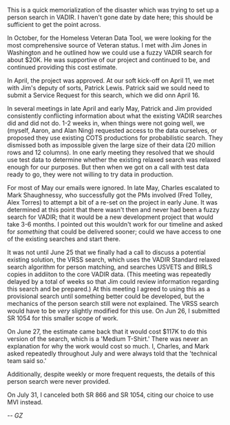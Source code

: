 This is a quick memorialization of the disaster which was trying to set up a person search in VADIR. I haven't gone date by date here; this should be sufficient to get the point across.

In October, for the Homeless Veteran Data Tool, we were looking for the most comprehensive source of Veteran status. I met with Jim Jones in Washington and he outlined how we could use a fuzzy VADIR search for about $20K. He was supportive of our project and continued to be, and continued providing this cost estimate.

In April, the project was approved. At our soft kick-off on April 11, we met with Jim's deputy of sorts, Patrick Lewis. Patrick said we sould need to submit a Service Request for this search, which we did onn April 16.

In several meetings in late April and early May, Patrick and Jim provided consistently conflicting information about what the existing VADIR searches did and did not do. 1-2 weeks in, when things were not going well, we (myself, Aaron, and Alan Ning) requested access to the data ourselves, or proposed they use existing COTS productions for probabilistic search. They dismissed both as impossible given the large size of their data (20 million rows and 12 columns). In one early meeting they resolved that we should use test data to determine whether the existing relaxed search was relaxed enough for our purposes. But then when we got on a call with test data ready to go, they were not willing to try data in production.

For most of May our emails were ignored. In late May, Charles escalated to Mark Shaughnessy, who successfully got the PMs involved (Fred Tolley, Alex Torres) to attempt a bit of a re-set on the project in early June. It was determined at this point that there wasn't then and never had been a fuzzy search for VADIR; that it would be a new development project that would take 3-6 months. I pointed out this wouldn't work for our timeline and asked for _something_ that could be delivered sooner; could we have access to one of the existing searches and start there.

It was not until June 25 that we finally had a call to discuss a potential existing solution, the VRSS search, which uses the VADIR Standard relaxed search algorithm for person matching, and searches USVETS and BIRLS copies in addiiton to the core VADIR data. (This meeting was repeatedly delayed by a total of weeks so that Jim could review information regarding this search and be prepared.) At this meeting I agreed to using this as a provisional search until something better could be developed, but the mechanics of the person search still were not explained. The VRSS search would have to be *very* slightly modified for this use. On Jun 26, I submitted SR 1054 for this smaller scope of work.

On June 27, the estimate came back that it would cost $117K to do this version of the search, which is a 'Medium T-Shirt.' There was never an explanation for why the work would cost so much. I, Charles, and Mark asked repeatedly throughout July and were always told that the 'technical team said so.'

Additionally, despite weekly or more frequent requests, the details of this person search were never provided.

On July 31, I canceled both SR 866 and SR 1054, citing our choice to use MVI instead.

_-- GZ_
